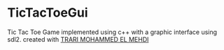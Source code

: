 # TicTacToeGui
Tic Tac Toe Game implemented using c++ with a graphic interface using sdl2.
created with [TRARI MOHAMMED EL MEHDI](https://github.com/arialCoding)
